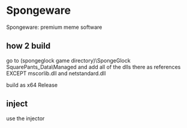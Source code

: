# Spongeware
Spongeware: premium meme software

## how 2 build
go to (spongeglock game directory)\SpongeGlock SquarePants_Data\Managed and add all of the dlls there as references EXCEPT mscorlib.dll and netstandard.dll

build as x64 Release

## inject
use the injector
